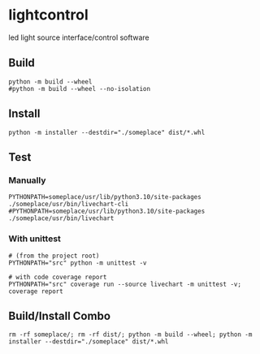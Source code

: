 # lightcontrol
led light source interface/control software

## Build
```
python -m build --wheel
#python -m build --wheel --no-isolation
```

## Install
```
python -m installer --destdir="./someplace" dist/*.whl
```

## Test
### Manually
```
PYTHONPATH=someplace/usr/lib/python3.10/site-packages ./someplace/usr/bin/livechart-cli
#PYTHONPATH=someplace/usr/lib/python3.10/site-packages ./someplace/usr/bin/livechart
```
### With unittest
```
# (from the project root)
PYTHONPATH="src" python -m unittest -v

# with code coverage report
PYTHONPATH="src" coverage run --source livechart -m unittest -v; coverage report
```
## Build/Install Combo
```
rm -rf someplace/; rm -rf dist/; python -m build --wheel; python -m installer --destdir="./someplace" dist/*.whl
```

